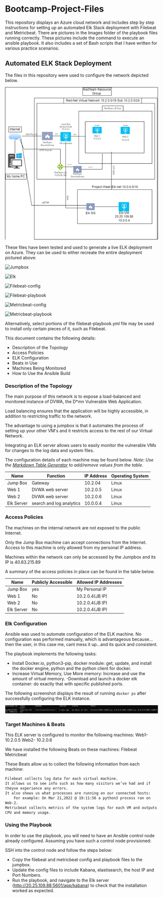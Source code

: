 # Bootcamp-Project-Files
This repository displays an Azure cloud network and includes step by step instructions for setting up an automated Elk Stack deployment with Filebeat and Metricbeat. There are pictures in the Images folder of the playbook files running correctly. These pictures include the command to execute an ansible playbook. It also includes a set of Bash scripts that I have written for various practice scenarios. 


## Automated ELK Stack Deployment

The files in this repository were used to configure the network depicted below.

![Network Diagram](Diagram/AzureNetworkDiagram.PNG)

These files have been tested and used to generate a live ELK deployment on Azure. They can be used to either recreate the entire deployment pictured above:

![Jumpbox](Ansible/Jumpbox.yml)

![Elk](Ansible/install-elk.yml)

![Filebeat-config](Ansible/filebeat-config.yml)

![Filebeat-playbook](Ansible/filebeat-playbook.yml)

![Metricbeat-config](Ansible/metricbeat-config.yml)

![Metricbeat-playbook](Ansible/metric-playbook.yml)

Alternatively, select portions of the filebeat-playbook.yml file may be used to install only certain pieces of it, such as Filebeat.

This document contains the following details:
- Description of the Topology
- Access Policies
- ELK Configuration
 - Beats in Use
 - Machines Being Monitored
- How to Use the Ansible Build


### Description of the Topology

The main purpose of this network is to expose a load-balanced and monitored instance of DVWA, the D*mn Vulnerable Web Application.

Load balancing ensures that the application will be highly accessible, in addition to restricting traffic to the network.

The advantage to using a jumpbox is that it automates the process of setting up your other VM's and it restricts access to the rest of our Virtual Network. 

Integrating an ELK server allows users to easily monitor the vulnerable VMs for changes to the log data and system files.

The configuration details of each machine may be found below.
_Note: Use the [Markdown Table Generator](http://www.tablesgenerator.com/markdown_tables) to add/remove values from the table_.

| Name       | Function                 | IP Address | Operating System |
|------------|--------------------------|------------|------------------|
| Jump Box   | Gateway                  | 10.2.04    | Linux            |
| Web 1      | DVWA web server          | 10.2.0.5   | Linux            |
| Web 2      | DVWA web server          | 10.2.0.6   | Linux            |
| Elk Server | search and log analytics | 10.0.0.4   | Linux            |

### Access Policies

The machines on the internal network are not exposed to the public Internet. 

Only the Jump Box machine can accept connections from the Internet. Access to this machine is only allowed from my personal IP address.

Machines within the network can only be accessed by the Jumpbox and its IP is 40.83.215.89

A summary of the access policies in place can be found in the table below.

| Name       | Publicly Accessible | Allowed IP Addresses |
|------------|---------------------|----------------------|
| Jump Box   | yes                 | My Personal IP       |
| Web 1      | No                  | 10.2.0.4(JB IP)      |
| Web 2      | No                  | 10.2.0.4(JB IP)      |
| Elk Server | No                  | 10.2.0.4(JB IP)      |

### Elk Configuration

Ansible was used to automate configuration of the ELK machine. No configuration was performed manually, which is advantageous because… then the user, in this case me, cant mess it up...and its quick and consistent.

The playbook implements the following tasks:

- Install Docker.io, python3-pip, docker module: get, update, and install the docker engine, python and the python client for docker.
- Increase Virtual Memory, Use More memory: Increase and use the amount of virtual memory.
-Download and launch a docker elk container: do exactly that with specific published ports. 

The following screenshot displays the result of running `docker ps` after successfully configuring the ELK instance.

![Docker ps](Images/docker_ps_output.png)

### Target Machines & Beats
This ELK server is configured to monitor the following machines:
	Web1- 10.2.0.5
	Web2- 10.2.0.6

We have installed the following Beats on these machines:
	Filebeat
	Metricbeat

These Beats allow us to collect the following information from each machine:
	
	Filebeat collects log data for each virtual machine. 
	It allows us to see info such as how many visitors we’ve had and if theyve experience any errors.
	It also shows us what processes are running on our connected hosts:
        For example: On Mar 21,2022 @ 19:11:56 a python3 process ran on Web-2.
	Metricbeat collects metrics of the system logs for each VM and outputs CPU and memory usage.

### Using the Playbook
In order to use the playbook, you will need to have an Ansible control node already configured. Assuming you have such a control node provisioned: 

SSH into the control node and follow the steps below:
- Copy the filebeat and metricbeat config and playbook files to the jumpbox.
- Update the config files to include Kabana, elastisearch, the host IP and Port Numbers. 
- Run the playbook, and navigate to the Elk server (http://20.25.109.88:5601/app/kabana) to check that the installation
  worked as expected.
